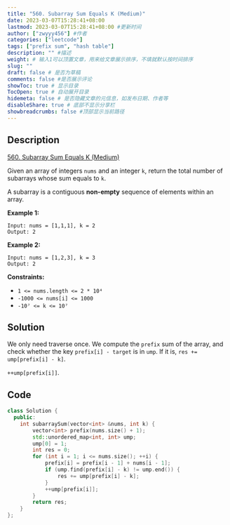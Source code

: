 ```yaml
---
title: "560. Subarray Sum Equals K (Medium)"
date: 2023-03-07T15:28:41+08:00
lastmod: 2023-03-07T15:28:41+08:00 #更新时间
author: ["zwyyy456"] #作者
categories: ["leetcode"]
tags: ["prefix sum", "hash table"]
description: "" #描述
weight: # 输入1可以顶置文章，用来给文章展示排序，不填就默认按时间排序
slug: ""
draft: false # 是否为草稿
comments: false #是否展示评论
showToc: true # 显示目录
TocOpen: true # 自动展开目录
hidemeta: false # 是否隐藏文章的元信息，如发布日期、作者等
disableShare: true # 底部不显示分享栏
showbreadcrumbs: false #顶部显示当前路径
---
```

## Description
[560. Subarray Sum Equals K (Medium)](https://leetcode.com/problems/subarray-sum-equals-k/)

Given an array of integers `nums` and an integer `k`, return the total number of subarrays whose sum
equals to `k`.

A subarray is a contiguous **non-empty** sequence of elements within an array.

**Example 1:**

```
Input: nums = [1,1,1], k = 2
Output: 2

```

**Example 2:**

```
Input: nums = [1,2,3], k = 3
Output: 2

```

**Constraints:**

- `1 <= nums.length <= 2 * 10⁴`
- `-1000 <= nums[i] <= 1000`
- `-10⁷ <= k <= 10⁷`

## Solution
We only need traverse once. We compute the `prefix` sum of the array, and check whether the key `prefix[i] - target` is in `ump`. If it is, `res += ump[prefix[i] - k]`.

`++ump[prefix[i]]`.

## Code
```cpp
class Solution {
  public:
    int subarraySum(vector<int> &nums, int k) {
        vector<int> prefix(nums.size() + 1);
        std::unordered_map<int, int> ump;
        ump[0] = 1;
        int res = 0;
        for (int i = 1; i <= nums.size(); ++i) {
            prefix[i] = prefix[i - 1] + nums[i - 1];
            if (ump.find(prefix[i] - k) != ump.end()) {
                res += ump[prefix[i] - k];
            }
            ++ump[prefix[i]];
        }
        return res;
    }
};
```